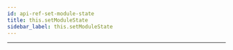 ```yaml
---
id: api-ref-set-module-state
title: this.setModuleState
sidebar_label: this.setModuleState
---
```

___